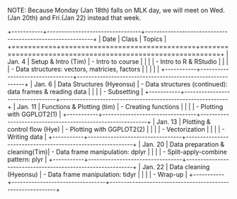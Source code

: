 NOTE: Because Monday (Jan 18th) falls on MLK day, we will meet on Wed.(Jan 20th) and Fri.(Jan 22) instead that week. 

+-----------+---------------------------------+-----------------------------------------------------------+
| Date      | Class                           | Topics                                                    |
+===========+=================================+===========================================================+
| Jan. 4    | Setup & Intro (Tim)             | - Intro to course                                         | 
|           |                                 | - Intro to R & RStudio                                    |
|           |                                 | - Data structures: vectors, matricies, factors            |
|           |                                 |                                                           |
+-----------+---------------------------------+-----------------------------------------------------------+
| Jan. 6    | Data Structures (Hyeonsu)       | - Data structures (continued): data frames & reading data |
|           |                                 | - Subsetting                                              |
+-----------+---------------------------------+-----------------------------------------------------------+
| Jan. 11   | Functions & Plotting (tim)      | - Creating functions                                      |
|           |                                 | - Plotting with GGPLOT2(1)                                |
+-----------+---------------------------------+-----------------------------------------------------------+
| Jan. 13   | Plotting & control flow (Hye)   | - Plotting with GGPLOT2(2)                                |
|           |                                 | - Vectorization                                           |
|           |                                 | - Writing data                                            | 
+-----------+---------------------------------+-----------------------------------------------------------+
| Jan. 20   | Data preparation & cleaning(Tim)| - Data frame manipulation: dplyr                          |
|           |                                 | - Split-apply-combine pattern: plyr                       | 
+-----------+---------------------------------+-----------------------------------------------------------+
| Jan. 22   | Data cleaning (Hyeonsu)         | - Data frame manipulation: tidyr                          |
|           |                                 | - Wrap-up                                                 |
+-----------+---------------------------------+-----------------------------------------------------------+